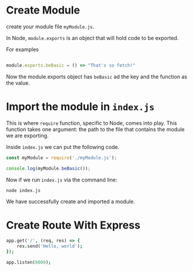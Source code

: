 <!-- When you're finished updating your node & express readme, copy-paste it into here for submission! -->


# Create Module
create your module file `myModule.js`.

In Node, `module.exports` is an object that will hold code to be exported.

For examples

```js

module.exports.beBasic = () => "That's so fetch!"

```

Now the module.exports object has `beBasic` ad the key and the function as the value.

# Import the module in `index.js`

This is where `require` function, specific to Node, comes into play. This function takes one argument: the path to the file that contains the module we are exporting.

Inside `index.js` we can put the following code.

```js 
const myModule = require('./myModule.js');

console.log(myModule.beBasic());
```

Now if we run `index.js` via the command line: 

`node index.js`


We have successfully create and imported a module.

# Create Route With Express

```j
app.get('/', (req, res) => {
    res.send('Hello, world');
});

app.listen(8000);
```
